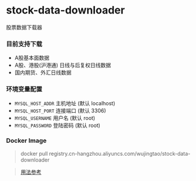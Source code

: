 # stock-data-downloader
股票数据下载器

### 目前支持下载
* A股基本面数据
* A股、港股(沪港通) 日线与后复权日线数据
* 国内期货、外汇日线数据

### 环境变量配置
* `MYSQL_HOST_ADDR` 主机地址 (默认 localhost)
* `MYSQL_HOST_PORT` 连接端口 (默认 3306)
* `MYSQL_USERNAME` 用户名 (默认 root)
* `MYSQL_PASSWORD` 登陆密码 (默认 root)

### Docker Image
> docker pull registry.cn-hangzhou.aliyuncs.com/wujingtao/stock-data-downloader

> [用法参考](./test/remote_debug_config/debug.sh)
